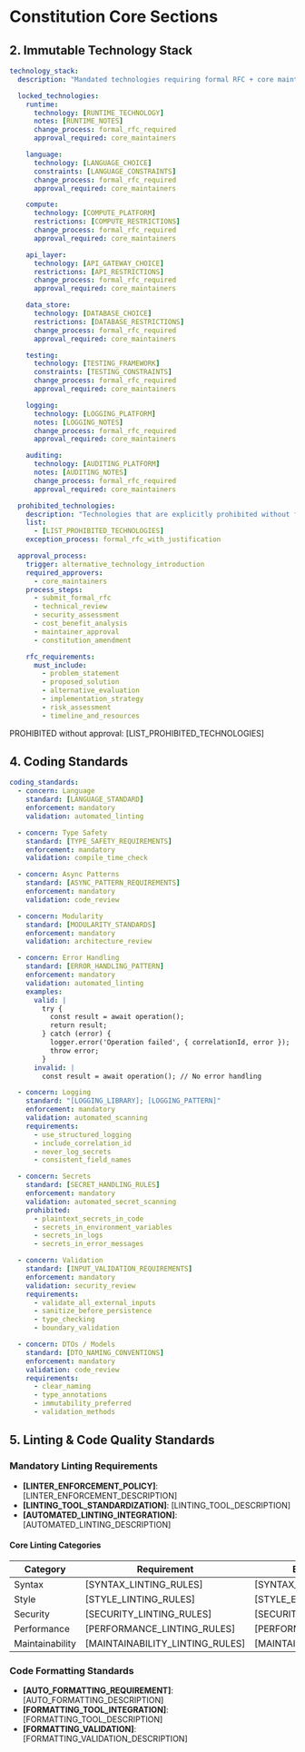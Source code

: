 # Constitution Core Sections

<!--
Section: core
Tokens: ~3500
Priority: critical
Applies to: all projects
Dependencies: []
Version: 1.0.0
-->

## 2. Immutable Technology Stack

```yaml
technology_stack:
  description: "Mandated technologies requiring formal RFC + core maintainer approval for alternatives"

  locked_technologies:
    runtime:
      technology: [RUNTIME_TECHNOLOGY]
      notes: [RUNTIME_NOTES]
      change_process: formal_rfc_required
      approval_required: core_maintainers

    language:
      technology: [LANGUAGE_CHOICE]
      constraints: [LANGUAGE_CONSTRAINTS]
      change_process: formal_rfc_required
      approval_required: core_maintainers

    compute:
      technology: [COMPUTE_PLATFORM]
      restrictions: [COMPUTE_RESTRICTIONS]
      change_process: formal_rfc_required
      approval_required: core_maintainers

    api_layer:
      technology: [API_GATEWAY_CHOICE]
      restrictions: [API_RESTRICTIONS]
      change_process: formal_rfc_required
      approval_required: core_maintainers

    data_store:
      technology: [DATABASE_CHOICE]
      restrictions: [DATABASE_RESTRICTIONS]
      change_process: formal_rfc_required
      approval_required: core_maintainers

    testing:
      technology: [TESTING_FRAMEWORK]
      constraints: [TESTING_CONSTRAINTS]
      change_process: formal_rfc_required
      approval_required: core_maintainers

    logging:
      technology: [LOGGING_PLATFORM]
      notes: [LOGGING_NOTES]
      change_process: formal_rfc_required
      approval_required: core_maintainers

    auditing:
      technology: [AUDITING_PLATFORM]
      notes: [AUDITING_NOTES]
      change_process: formal_rfc_required
      approval_required: core_maintainers

  prohibited_technologies:
    description: "Technologies that are explicitly prohibited without formal approval"
    list:
      - [LIST_PROHIBITED_TECHNOLOGIES]
    exception_process: formal_rfc_with_justification

  approval_process:
    trigger: alternative_technology_introduction
    required_approvers:
      - core_maintainers
    process_steps:
      - submit_formal_rfc
      - technical_review
      - security_assessment
      - cost_benefit_analysis
      - maintainer_approval
      - constitution_amendment

    rfc_requirements:
      must_include:
        - problem_statement
        - proposed_solution
        - alternative_evaluation
        - implementation_strategy
        - risk_assessment
        - timeline_and_resources
```

PROHIBITED without approval: [LIST_PROHIBITED_TECHNOLOGIES]

## 4. Coding Standards

```yaml
coding_standards:
  - concern: Language
    standard: [LANGUAGE_STANDARD]
    enforcement: mandatory
    validation: automated_linting

  - concern: Type Safety
    standard: [TYPE_SAFETY_REQUIREMENTS]
    enforcement: mandatory
    validation: compile_time_check

  - concern: Async Patterns
    standard: [ASYNC_PATTERN_REQUIREMENTS]
    enforcement: mandatory
    validation: code_review

  - concern: Modularity
    standard: [MODULARITY_STANDARDS]
    enforcement: mandatory
    validation: architecture_review

  - concern: Error Handling
    standard: [ERROR_HANDLING_PATTERN]
    enforcement: mandatory
    validation: automated_linting
    examples:
      valid: |
        try {
          const result = await operation();
          return result;
        } catch (error) {
          logger.error('Operation failed', { correlationId, error });
          throw error;
        }
      invalid: |
        const result = await operation(); // No error handling

  - concern: Logging
    standard: "[LOGGING_LIBRARY]; [LOGGING_PATTERN]"
    enforcement: mandatory
    validation: automated_scanning
    requirements:
      - use_structured_logging
      - include_correlation_id
      - never_log_secrets
      - consistent_field_names

  - concern: Secrets
    standard: [SECRET_HANDLING_RULES]
    enforcement: mandatory
    validation: automated_secret_scanning
    prohibited:
      - plaintext_secrets_in_code
      - secrets_in_environment_variables
      - secrets_in_logs
      - secrets_in_error_messages

  - concern: Validation
    standard: [INPUT_VALIDATION_REQUIREMENTS]
    enforcement: mandatory
    validation: security_review
    requirements:
      - validate_all_external_inputs
      - sanitize_before_persistence
      - type_checking
      - boundary_validation

  - concern: DTOs / Models
    standard: [DTO_NAMING_CONVENTIONS]
    enforcement: mandatory
    validation: code_review
    requirements:
      - clear_naming
      - type_annotations
      - immutability_preferred
      - validation_methods
```

## 5. Linting & Code Quality Standards

### Mandatory Linting Requirements

- **[LINTER_ENFORCEMENT_POLICY]**: [LINTER_ENFORCEMENT_DESCRIPTION]
- **[LINTING_TOOL_STANDARDIZATION]**: [LINTING_TOOL_DESCRIPTION]
- **[AUTOMATED_LINTING_INTEGRATION]**: [AUTOMATED_LINTING_DESCRIPTION]

#### Core Linting Categories

| Category        | Requirement                     | Enforcement Level             |
| --------------- | ------------------------------- | ----------------------------- |
| Syntax          | [SYNTAX_LINTING_RULES]          | [SYNTAX_ENFORCEMENT]          |
| Style           | [STYLE_LINTING_RULES]           | [STYLE_ENFORCEMENT]           |
| Security        | [SECURITY_LINTING_RULES]        | [SECURITY_ENFORCEMENT]        |
| Performance     | [PERFORMANCE_LINTING_RULES]     | [PERFORMANCE_ENFORCEMENT]     |
| Maintainability | [MAINTAINABILITY_LINTING_RULES] | [MAINTAINABILITY_ENFORCEMENT] |

### Code Formatting Standards

- **[AUTO_FORMATTING_REQUIREMENT]**: [AUTO_FORMATTING_DESCRIPTION]
- **[FORMATTING_TOOL_INTEGRATION]**: [FORMATTING_TOOL_DESCRIPTION]
- **[FORMATTING_VALIDATION]**: [FORMATTING_VALIDATION_DESCRIPTION]
